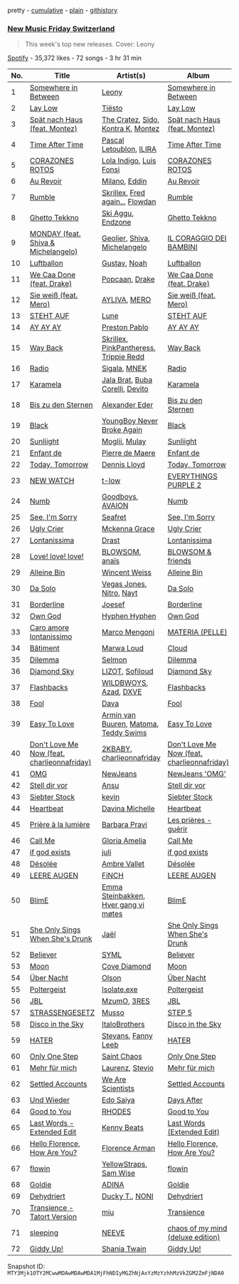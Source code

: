 pretty - [cumulative](/playlists/cumulative/37i9dQZF1DX3crNbt46mRU.md) - [plain](/playlists/plain/37i9dQZF1DX3crNbt46mRU) - [githistory](https://github.githistory.xyz/mackorone/spotify-playlist-archive/blob/main/playlists/plain/37i9dQZF1DX3crNbt46mRU)

### [New Music Friday Switzerland](https://open.spotify.com/playlist/37i9dQZF1DX3crNbt46mRU)

> This week's top new releases\. Cover: Leony

[Spotify](https://open.spotify.com/user/spotify) - 35,372 likes - 72 songs - 3 hr 31 min

| No. | Title | Artist(s) | Album | Length |
|---|---|---|---|---|
| 1 | [Somewhere in Between](https://open.spotify.com/track/28Md4QAt1UceyovDOLe1GG) | [Leony](https://open.spotify.com/artist/2NpPlwwDVYR5dIj0F31EcC) | [Somewhere in Between](https://open.spotify.com/album/1Dxfq2WMWe48f7YSO5DzSp) | 2:36 |
| 2 | [Lay Low](https://open.spotify.com/track/0zKbDrEXKpnExhGQRe9dxt) | [Tiësto](https://open.spotify.com/artist/2o5jDhtHVPhrJdv3cEQ99Z) | [Lay Low](https://open.spotify.com/album/0EYKSXXTsON8ZA95BuCoXn) | 2:33 |
| 3 | [Spät nach Haus \(feat\. Montez\)](https://open.spotify.com/track/7lkYdyKCN44Lc5saKwIGhP) | [The Cratez](https://open.spotify.com/artist/3pVfscwg2QxhdHtk966inb), [Sido](https://open.spotify.com/artist/4Yttlv9ndGjCDCVLqM7ACq), [Kontra K](https://open.spotify.com/artist/4lDiJcOJ2GLCK6p9q5BgfK), [Montez](https://open.spotify.com/artist/5ZY4M2aGiTaZQEP6HfqeJc) | [Spät nach Haus \(feat\. Montez\)](https://open.spotify.com/album/0nZAAJ1Ww4VpBjxk88gCXc) | 2:30 |
| 4 | [Time After Time](https://open.spotify.com/track/0W98yebOu4MC2ULhurYbAZ) | [Pascal Letoublon](https://open.spotify.com/artist/0oXTS2yHUnuji1R7kc9J9a), [ILIRA](https://open.spotify.com/artist/6mzs66iVW15C5iLt0JLt41) | [Time After Time](https://open.spotify.com/album/2xl4YF1t2nMHIooLxeipdx) | 2:52 |
| 5 | [CORAZONES ROTOS](https://open.spotify.com/track/7r5QwyDzxyikU1Kbkfz6FM) | [Lola Indigo](https://open.spotify.com/artist/3bvfu2KAve4lPHrhEFDZna), [Luis Fonsi](https://open.spotify.com/artist/4V8Sr092TqfHkfAA5fXXqG) | [CORAZONES ROTOS](https://open.spotify.com/album/28V2AlGwC1tF5Ph9f5WGy4) | 3:50 |
| 6 | [Au Revoir](https://open.spotify.com/track/4HkRGYJYn1Y99uXpqTyOI6) | [Milano](https://open.spotify.com/artist/4Jd9XCHzRXTB7ZPPVzJoUm), [Eddin](https://open.spotify.com/artist/2Diqn1jFkehRd9MVDGKGdq) | [Au Revoir](https://open.spotify.com/album/3PE0mVKw3fqzBxS1mZBI9Z) | 2:29 |
| 7 | [Rumble](https://open.spotify.com/track/1GfBLbAhZUWdseuDqhocmn) | [Skrillex](https://open.spotify.com/artist/5he5w2lnU9x7JFhnwcekXX), [Fred again..](https://open.spotify.com/artist/4oLeXFyACqeem2VImYeBFe), [Flowdan](https://open.spotify.com/artist/07CimrZi5vs9iEao47TNQ4) | [Rumble](https://open.spotify.com/album/6YVJQPJNzHbqgBblpMSPUi) | 2:26 |
| 8 | [Ghetto Tekkno](https://open.spotify.com/track/2q7srMvO0mexRQuP1DBMfM) | [Ski Aggu](https://open.spotify.com/artist/6CP5wWvO8oIxedESJNCN4H), [Endzone](https://open.spotify.com/artist/7uK2QScoOUkqq8tvtvBIL7) | [Ghetto Tekkno](https://open.spotify.com/album/1naNqEEXEchqpQu2PKqmmq) | 1:52 |
| 9 | [MONDAY \(feat\. Shiva & Michelangelo\)](https://open.spotify.com/track/3gMPES6pOosBWxkXAakOxq) | [Geolier](https://open.spotify.com/artist/27LlKWxS3KXW7RRAxN5S8s), [Shiva](https://open.spotify.com/artist/2K5nCggbhSZ00YCYP5qkZS), [Michelangelo](https://open.spotify.com/artist/1K7IC4qha4KEXySo6yZmnH) | [IL CORAGGIO DEI BAMBINI](https://open.spotify.com/album/5FAlSQMZ4j8pPa4sp0ZB4K) | 2:45 |
| 10 | [Luftballon](https://open.spotify.com/track/5w1KF2w0e8W1EEHsCJYYCf) | [Gustav](https://open.spotify.com/artist/2WmxTCUVOyGsqn4GA7VxuC), [Noah](https://open.spotify.com/artist/4lR4w01uPOblBqpIAzuCzL) | [Luftballon](https://open.spotify.com/album/1kofnvzxmIRyNCqWVA5Kkh) | 2:52 |
| 11 | [We Caa Done \(feat\. Drake\)](https://open.spotify.com/track/6rb3wFQ66EWR7DcPG0oEE1) | [Popcaan](https://open.spotify.com/artist/62DmErcU7dqZbJaDqwsqzR), [Drake](https://open.spotify.com/artist/3TVXtAsR1Inumwj472S9r4) | [We Caa Done \(feat\. Drake\)](https://open.spotify.com/album/4yJNcgX3otzDbMMyrdJBN5) | 4:05 |
| 12 | [Sie weiß \(feat\. Mero\)](https://open.spotify.com/track/7DyDjhZMEIK5Ied4juTCyc) | [AYLIVA](https://open.spotify.com/artist/2rEVnwCPBeGkWMv425KoG1), [MERO](https://open.spotify.com/artist/5wyWp867LWGjFmYZXVSFnZ) | [Sie weiß \(feat\. Mero\)](https://open.spotify.com/album/3ixrTwmXyX8EByoYXCEhpX) | 2:31 |
| 13 | [STEHT AUF](https://open.spotify.com/track/5B9T4SvYOwqO5z7DOKWTlv) | [Lune](https://open.spotify.com/artist/3pMYJHAY5ErzmJQVWb8VX6) | [STEHT AUF](https://open.spotify.com/album/132iuD4lmA1j6J8YGjhEom) | 2:46 |
| 14 | [AY AY AY](https://open.spotify.com/track/4sqIbiX3BwlYU2rT4Vuc8K) | [Preston Pablo](https://open.spotify.com/artist/5TvdGhdmRObqOkU6eGfXb5) | [AY AY AY](https://open.spotify.com/album/0w4CVUIq7lxJ5jXaTEELQ6) | 2:20 |
| 15 | [Way Back](https://open.spotify.com/track/2mobDDzkskezluhIzhM7Sg) | [Skrillex](https://open.spotify.com/artist/5he5w2lnU9x7JFhnwcekXX), [PinkPantheress](https://open.spotify.com/artist/78rUTD7y6Cy67W1RVzYs7t), [Trippie Redd](https://open.spotify.com/artist/6Xgp2XMz1fhVYe7i6yNAax) | [Way Back](https://open.spotify.com/album/01VCnhIMf2hE6FePTapW54) | 1:59 |
| 16 | [Radio](https://open.spotify.com/track/3FN3jsZTdt5sU6NRcIgUKK) | [Sigala](https://open.spotify.com/artist/1IueXOQyABrMOprrzwQJWN), [MNEK](https://open.spotify.com/artist/7uMh23xWiuR7zsNkuNcm2G) | [Radio](https://open.spotify.com/album/7udcz2WCVMk58UsJ7cPXH9) | 3:15 |
| 17 | [Karamela](https://open.spotify.com/track/5OzB1aRQqUFg0l7ccgRaSs) | [Jala Brat](https://open.spotify.com/artist/6C1X5Uh3DPIkC2gaVq00BL), [Buba Corelli](https://open.spotify.com/artist/3ekwV8Mt8DgZvmuK2futxG), [Devito](https://open.spotify.com/artist/0JQ4vokBBqHxHzRb36fSWN) | [Karamela](https://open.spotify.com/album/6uKavtqrGk6qUIH1aSxoZx) | 2:00 |
| 18 | [Bis zu den Sternen](https://open.spotify.com/track/2Xkl5dVEciUtfP1ST9MvBX) | [Alexander Eder](https://open.spotify.com/artist/4AlPM4fME9Zlju99rXyaQE) | [Bis zu den Sternen](https://open.spotify.com/album/4iqirwc3QQwfypnHJcTplV) | 2:32 |
| 19 | [Black](https://open.spotify.com/track/6lyhMxltOaZrzRxRmmc3lU) | [YoungBoy Never Broke Again](https://open.spotify.com/artist/7wlFDEWiM5OoIAt8RSli8b) | [Black](https://open.spotify.com/album/3Qtj7PJlxPZsdWLqIW1I8d) | 2:08 |
| 20 | [Sunliight](https://open.spotify.com/track/5jcih933VV9IAx2EbadFXQ) | [Moglii](https://open.spotify.com/artist/0lIIsJafIVVi3ruN2vFzpS), [Mulay](https://open.spotify.com/artist/6hxUwSTKTLQoKGmKHLle54) | [Sunliight](https://open.spotify.com/album/3iLQyDZQsLcERtVxrNstVJ) | 3:10 |
| 21 | [Enfant de](https://open.spotify.com/track/6z8hRlJeWY33LvjpOQxIkr) | [Pierre de Maere](https://open.spotify.com/artist/13mm5rU1jvWfWG6uQ46ypd) | [Enfant de](https://open.spotify.com/album/0jgDWVC9Wp7XaAd0Zxm9oR) | 2:54 |
| 22 | [Today, Tomorrow](https://open.spotify.com/track/0CuttOovOubFtd4SASo2jq) | [Dennis Lloyd](https://open.spotify.com/artist/3EOEK57CV77D4ovYVcmiyt) | [Today, Tomorrow](https://open.spotify.com/album/2MP5fUieFTtmMBpqKfy88o) | 2:56 |
| 23 | [NEW WATCH](https://open.spotify.com/track/3HihOJceOThzpsbAFCLq9p) | [t\-low](https://open.spotify.com/artist/3tQzzidoPfVifoURnDfgmD) | [EVERYTHINGS PURPLE 2](https://open.spotify.com/album/47a4kY8Uay7LAxtBwAIRFc) | 2:54 |
| 24 | [Numb](https://open.spotify.com/track/7rF8qrVzCGu9gVHO1Q9RdJ) | [Goodboys](https://open.spotify.com/artist/2nm38smINjms1LtczR0Cei), [AVAION](https://open.spotify.com/artist/5oJvmyeWzyeahRtjup3Oys) | [Numb](https://open.spotify.com/album/2reFtZBLjA2S5mO0mgFhv8) | 2:59 |
| 25 | [See, I'm Sorry](https://open.spotify.com/track/5lnlFi4cQ2klADNUAXYXdl) | [Seafret](https://open.spotify.com/artist/4Ly0KABsxlx4fNj63zJTrF) | [See, I'm Sorry](https://open.spotify.com/album/5Q6mUe7IdvCTOXzRQ1uPM9) | 3:34 |
| 26 | [Ugly Crier](https://open.spotify.com/track/6duh2S2a8bVSzoFXJoJUFR) | [Mckenna Grace](https://open.spotify.com/artist/1ZjXhESKpjsv31L7ykuJBE) | [Ugly Crier](https://open.spotify.com/album/1gI5fU6JlZXE0umN1sBOtn) | 2:32 |
| 27 | [Lontanissima](https://open.spotify.com/track/1UK0huQJqSClTqUDRtuGYk) | [Drast](https://open.spotify.com/artist/4e250LmaRPGcp0rbUbJtJm) | [Lontanissima](https://open.spotify.com/album/12K7tP3Bbhgy4VnMOUGgAq) | 2:56 |
| 28 | [Love! love! love!](https://open.spotify.com/track/0VUrBTBFYX8tkGUbWJ5wkD) | [BLOWSOM](https://open.spotify.com/artist/7GG8nWQhwrbobKgJKTaUjI), [anaïs](https://open.spotify.com/artist/5uT4SmzhWTYv1iia2BFnVQ) | [BLOWSOM & friends](https://open.spotify.com/album/3ixRxq63i9d7drvJJf8UGs) | 3:22 |
| 29 | [Alleine Bin](https://open.spotify.com/track/7kxcOIq2D2B7MG8hWtyNXQ) | [Wincent Weiss](https://open.spotify.com/artist/12xme1fwd3iGEW7rF9b6tp) | [Alleine Bin](https://open.spotify.com/album/7tX9lEa39fXJTLOtY7lVOl) | 2:51 |
| 30 | [Da Solo](https://open.spotify.com/track/7FvU0v2HZGnW4Mf4YNCgI3) | [Vegas Jones](https://open.spotify.com/artist/4b3MWJACM6T1QwGKoFe7pp), [Nitro](https://open.spotify.com/artist/6jQZzWW3JlEtcRDSzFVKSP), [Nayt](https://open.spotify.com/artist/7tmTvmqgTBcX88ZrSHByrD) | [Da Solo](https://open.spotify.com/album/3TNK4YfObvW4VpTdJRCpkV) | 3:30 |
| 31 | [Borderline](https://open.spotify.com/track/54SmecWdCNXBjAXBuVrSV6) | [Joesef](https://open.spotify.com/artist/28EyduqESEOVMO6vglvaUZ) | [Borderline](https://open.spotify.com/album/2vFRIrn95QJ37C8E31aAcz) | 3:34 |
| 32 | [Own God](https://open.spotify.com/track/1daQPOJKlGdGzSVYRVrXte) | [Hyphen Hyphen](https://open.spotify.com/artist/5KQuLhckFhcox1K9UCgLuV) | [Own God](https://open.spotify.com/album/61ZtrzU9Jk7LnItAQW0HDl) | 3:20 |
| 33 | [Caro amore lontanissimo](https://open.spotify.com/track/2a0PBds4yPuKjO6BDv4He8) | [Marco Mengoni](https://open.spotify.com/artist/3xGlLcG9CUrs5MvFkSLOS5) | [MATERIA \(PELLE\)](https://open.spotify.com/album/1pSQb52etjAs8zulyJYYrw) | 4:26 |
| 34 | [Bâtiment](https://open.spotify.com/track/7HxYJbClLyojdDkMPLBghR) | [Marwa Loud](https://open.spotify.com/artist/46wEUZyujVrFSrdCnTKQmV) | [Cloud](https://open.spotify.com/album/217M10Fi7Xd6PtIYx5cU1Q) | 3:03 |
| 35 | [Dilemma](https://open.spotify.com/track/2gzIBLyvnC0EFsIhZja8S1) | [Selmon](https://open.spotify.com/artist/0hKUUP3J5Dc69cQur3U2nV) | [Dilemma](https://open.spotify.com/album/4ZHkjQS6kLmQKwa6cdP2gK) | 2:14 |
| 36 | [Diamond Sky](https://open.spotify.com/track/4RGTwTk5Vd5uzDshtlYwW7) | [LIZOT](https://open.spotify.com/artist/12A83CWwFiyXy90ScLWPIe), [Sofiloud](https://open.spotify.com/artist/6pGgP4CDlYMumihpD3CAwm) | [Diamond Sky](https://open.spotify.com/album/7v6VMKg4Q3L3jbHGqjt0KK) | 2:23 |
| 37 | [Flashbacks](https://open.spotify.com/track/5tqMqakILBlR5hGkvTvoxR) | [WILDBWOYS](https://open.spotify.com/artist/44yXVrsMTsKGUBHZsYFZNq), [Azad](https://open.spotify.com/artist/7LQLsKs1Qulq0BxYdhRnBU), [DXVE](https://open.spotify.com/artist/5WaWH4bt6sGHjuQaFYQAWJ) | [Flashbacks](https://open.spotify.com/album/2WYqJGvjW0oWUJ79PbsjtB) | 2:05 |
| 38 | [Fool](https://open.spotify.com/track/5QgGskSF5QeTPl99cg9KFz) | [Dava](https://open.spotify.com/artist/2fyrK060Qol9hgj9vNITPu) | [Fool](https://open.spotify.com/album/3qVqJaNTwXt7wKfoiodAif) | 2:34 |
| 39 | [Easy To Love](https://open.spotify.com/track/36fFojPImg5YSuktc7ph3j) | [Armin van Buuren](https://open.spotify.com/artist/0SfsnGyD8FpIN4U4WCkBZ5), [Matoma](https://open.spotify.com/artist/4YXycRbyyAE0wozTk7QMEq), [Teddy Swims](https://open.spotify.com/artist/33qOK5uJ8AR2xuQQAhHump) | [Easy To Love](https://open.spotify.com/album/5yFZxRJaW7Vrc7lV8cXl7s) | 2:31 |
| 40 | [Don't Love Me Now \(feat\. charlieonnafriday\)](https://open.spotify.com/track/1uWHol8i8GaYEDFq2MsH1p) | [2KBABY](https://open.spotify.com/artist/4mkjpWbFO45SyaHiM9GOVE), [charlieonnafriday](https://open.spotify.com/artist/1hmTCch4tWOJmdqkf8nSRA) | [Don't Love Me Now \(feat\. charlieonnafriday\)](https://open.spotify.com/album/0pXAMS6EMJqb8mKIvQhxKd) | 2:02 |
| 41 | [OMG](https://open.spotify.com/track/65FftemJ1DbbZ45DUfHJXE) | [NewJeans](https://open.spotify.com/artist/6HvZYsbFfjnjFrWF950C9d) | [NewJeans 'OMG'](https://open.spotify.com/album/45ozep8uHHnj5CCittuyXj) | 3:32 |
| 42 | [Stell dir vor](https://open.spotify.com/track/7G2e6MjT6zp1eq7UU7nC8L) | [Ansu](https://open.spotify.com/artist/62TYO8MQIPGNVne59x3AqS) | [Stell dir vor](https://open.spotify.com/album/6OPTVgAtWcfZYlMT409vsp) | 1:49 |
| 43 | [Siebter Stock](https://open.spotify.com/track/2xu3onUQ6gVEew67vrg9wK) | [kevin](https://open.spotify.com/artist/3AnRJXttxRO7191Fxwkaxz) | [Siebter Stock](https://open.spotify.com/album/6YBnuieH84eqIIAsGZVOa1) | 3:02 |
| 44 | [Heartbeat](https://open.spotify.com/track/4QlRUzRXS4fCyrlVBLXg8r) | [Davina Michelle](https://open.spotify.com/artist/6OG9fZ1LKXyL0hShRmmnq1) | [Heartbeat](https://open.spotify.com/album/6BK9a0A1iFK11y9FvFDTvl) | 3:18 |
| 45 | [Prière à la lumière](https://open.spotify.com/track/2fTZuAtwUhlQEB3zAvkykL) | [Barbara Pravi](https://open.spotify.com/artist/3L4wiBOSDLkJ18OISXZDA8) | [Les prières \- guérir](https://open.spotify.com/album/3xWFIW7ROsdBjOBzCe4X5X) | 3:56 |
| 46 | [Call Me](https://open.spotify.com/track/3QuuA6BDnTpXclzmSHo8nL) | [Gloria Amelia](https://open.spotify.com/artist/5gMKfeiCXcEjRQn6cfQnxD) | [Call Me](https://open.spotify.com/album/2gbWyo1YKC0XVXHDU4zyPu) | 2:43 |
| 47 | [if god exists](https://open.spotify.com/track/67a92RebKQYDT1nWX83m3X) | [juli](https://open.spotify.com/artist/5487GXfTBjjtBLxVEC9BbV) | [if god exists](https://open.spotify.com/album/6U6WGGmyaVqAiT5JfFEi9u) | 2:25 |
| 48 | [Désolée](https://open.spotify.com/track/5Fh6e9j4GMVZsVjau05WvW) | [Ambre Vallet](https://open.spotify.com/artist/3XG0Fsu7FMHXU7ZWlg5NRF) | [Désolée](https://open.spotify.com/album/14rQsCcgIcJ7YjxSk5RZ7u) | 3:00 |
| 49 | [LEERE AUGEN](https://open.spotify.com/track/7qqZZt1ey8D2OBRkccCakO) | [FiNCH](https://open.spotify.com/artist/1ZyqnbV7Brg5LgyS4EZCUD) | [LEERE AUGEN](https://open.spotify.com/album/6ik1OcdVYKnuJjGWciH8Gw) | 2:58 |
| 50 | [BlimE](https://open.spotify.com/track/1qxsnAxrgjvPRMcGbsYTgW) | [Emma Steinbakken](https://open.spotify.com/artist/3GIadM69XShFZNB3gP67Td), [Hver gang vi møtes](https://open.spotify.com/artist/24Lqq3mnesl7IljSVFEBEO) | [BlimE](https://open.spotify.com/album/30lEqkTPTQLcwFh5bfkJd6) | 2:57 |
| 51 | [She Only Sings When She's Drunk](https://open.spotify.com/track/3bIj3T9gBsKcG687QcDedS) | [Jaël](https://open.spotify.com/artist/0z0YozcOIqw3EDJnU2NgOe) | [She Only Sings When She's Drunk](https://open.spotify.com/album/6B22VXu4AczUs1Ix3p42vN) | 4:27 |
| 52 | [Believer](https://open.spotify.com/track/4QthYp34wrGAPQEvbz9QNS) | [SYML](https://open.spotify.com/artist/6AyATGg7mDgBlZ4N5uNog0) | [Believer](https://open.spotify.com/album/0h77eG0HVYZ2ki4T9qIHou) | 4:23 |
| 53 | [Moon](https://open.spotify.com/track/22RhgnzLFHIF464EPyuGrw) | [Cove Diamond](https://open.spotify.com/artist/2BElGCSX2adO5TEMe07ESf) | [Moon](https://open.spotify.com/album/7rNzg6y7JL7lxCrRs43Xk9) | 3:04 |
| 54 | [Über Nacht](https://open.spotify.com/track/3HSAVeO0W3UJaHlmtHMLYN) | [Olson](https://open.spotify.com/artist/3JtuxOs4xRaE4r0S50WcSI) | [Über Nacht](https://open.spotify.com/album/5K9xADOi8t6PUaOcU7b37R) | 2:46 |
| 55 | [Poltergeist](https://open.spotify.com/track/68CQySa6pXdkVTmH1nio7D) | [Isolate.exe](https://open.spotify.com/artist/6awzrpxHXHtibHWUv86jVI) | [Poltergeist](https://open.spotify.com/album/25y2eF6i5f9yMtGjXdxmzj) | 3:08 |
| 56 | [JBL](https://open.spotify.com/track/2ei82gcX3KuOWuqaTaqOhb) | [MzumO](https://open.spotify.com/artist/71Y5BVR2HPFrz2wBttFtvu), [3RES](https://open.spotify.com/artist/1EAywD99KfRI6uscuYGPAQ) | [JBL](https://open.spotify.com/album/3Cut48bRxV1bg5mgLnye1O) | 3:21 |
| 57 | [STRASSENGESETZ](https://open.spotify.com/track/2GNw0lxtQCN5WTQ0COjcmC) | [Musso](https://open.spotify.com/artist/2FyxcdLSH7XqsfJE6Iu0tJ) | [STEP 5](https://open.spotify.com/album/1mKwGjM6JPDTrlHtywSVbQ) | 2:10 |
| 58 | [Disco in the Sky](https://open.spotify.com/track/7Le70JiyWgR9sVNhHPjEN5) | [ItaloBrothers](https://open.spotify.com/artist/5nkYRuiIHg2xXHFC8bfosJ) | [Disco in the Sky](https://open.spotify.com/album/5VW6dvBN0aX8ZU9DNSE3LK) | 2:30 |
| 59 | [HATER](https://open.spotify.com/track/0Rl8HIKoK8SVlKEG0o8dAk) | [Stevans](https://open.spotify.com/artist/2Svj1vIED1AA2ZuHbe3aeX), [Fanny Leeb](https://open.spotify.com/artist/30dASh3mTA4sks8jyEeZoq) | [HATER](https://open.spotify.com/album/7gnlWtA81cxWGEdeRaKyFL) | 3:31 |
| 60 | [Only One Step](https://open.spotify.com/track/39BDYcqHkYN16G237UD6WF) | [Saint Chaos](https://open.spotify.com/artist/6OE6isNAneV3vtdxKih5fg) | [Only One Step](https://open.spotify.com/album/6EdtXXoIdur2N8Ztn3YKND) | 2:42 |
| 61 | [Mehr für mich](https://open.spotify.com/track/41XjPG2XMRZbf88vA4E6F7) | [Laurenz](https://open.spotify.com/artist/2SxLNXXcBhIYkH8EkSfJm5), [Stevio](https://open.spotify.com/artist/3RN5xNByg87vUHz3D692lM) | [Mehr für mich](https://open.spotify.com/album/1srHm13AUN2BPPDgV0IgZT) | 2:21 |
| 62 | [Settled Accounts](https://open.spotify.com/track/00yPQxPinyr2Ofvuvu2jXs) | [We Are Scientists](https://open.spotify.com/artist/35YNL4wwv11ZkmeWWL51y7) | [Settled Accounts](https://open.spotify.com/album/40vmturVgi5PpqT5O0Ultv) | 3:41 |
| 63 | [Und Wieder](https://open.spotify.com/track/3F8cwy3d4cvhuW3dII54br) | [Edo Saiya](https://open.spotify.com/artist/0PVPI2jOWDJtWpOxrXnT6F) | [Days After](https://open.spotify.com/album/4hU6rSfAhTcXrnNIo0GFCR) | 2:00 |
| 64 | [Good to You](https://open.spotify.com/track/53qqPV5HAqX31Nj9Mr1qNe) | [RHODES](https://open.spotify.com/artist/07FfkbljNIdl45Ijlh1aXS) | [Good to You](https://open.spotify.com/album/5f43PoVkqQjAXWIU14Djux) | 3:45 |
| 65 | [Last Words \- Extended Edit](https://open.spotify.com/track/2088esDCuzCzbCpjaFKriO) | [Kenny Beats](https://open.spotify.com/artist/1rHOtdmGNr5vcYNw5v7QGC) | [Last Words \(Extended Edit\)](https://open.spotify.com/album/4CaOaq3dNi7N0S6oZ7JbSW) | 2:04 |
| 66 | [Hello Florence, How Are You?](https://open.spotify.com/track/0WII8HWOY0oYYpVNscWPDo) | [Florence Arman](https://open.spotify.com/artist/2OTqocUdUt52tEuCd1sJ15) | [Hello Florence, How Are You?](https://open.spotify.com/album/3GVON6N4X0E395w9Ai1cbc) | 4:15 |
| 67 | [flowin](https://open.spotify.com/track/0jLy6TsVB5BXETcIt143dy) | [YellowStraps](https://open.spotify.com/artist/772hWD0N94gYjnVhrqE7lx), [Sam Wise](https://open.spotify.com/artist/4CCjWYtowoZyWAl03Iih5P) | [flowin](https://open.spotify.com/album/40I1ZFROFIEm8RdKfnQna1) | 3:12 |
| 68 | [Goldie](https://open.spotify.com/track/7JVQPmfDPewmopecL4zdSB) | [ADINA](https://open.spotify.com/artist/7vTbiP6c44jIgnQTDfpc4Y) | [Goldie](https://open.spotify.com/album/7CkRyV9rbQniBkhMUe3Jgs) | 2:06 |
| 69 | [Dehydriert](https://open.spotify.com/track/3yhUlZhAtpZaDCMRAs6o7E) | [Ducky T.](https://open.spotify.com/artist/7KJl09yTcrdozkPujCvBxC), [NONI](https://open.spotify.com/artist/224ViDqdVyhQAga2BystL6) | [Dehydriert](https://open.spotify.com/album/6pufZ7riNQKe2uScphmKeI) | 3:22 |
| 70 | [Transience \- Tatort Version](https://open.spotify.com/track/5dtv71bIyU4QDQnVIb4PAY) | [miu](https://open.spotify.com/artist/7t0guqO9rqAJgJa4IUdDxS) | [Transience](https://open.spotify.com/album/108rIDxA9fJW5aGOoYN5YB) | 3:31 |
| 71 | [sleeping](https://open.spotify.com/track/434ctJVa6kGbXNQRO7wOsW) | [NEEVE](https://open.spotify.com/artist/6Ais7UkieGvrmSxQ8eAull) | [chaos of my mind \(deluxe edition\)](https://open.spotify.com/album/7zOD7hDhSdEiCT0vxgaTLK) | 3:44 |
| 72 | [Giddy Up!](https://open.spotify.com/track/4NdJlsPyvXz15LySCNoL2W) | [Shania Twain](https://open.spotify.com/artist/5e4Dhzv426EvQe3aDb64jL) | [Giddy Up!](https://open.spotify.com/album/55ur1fpimHIf1A63SP2Xwy) | 2:42 |

Snapshot ID: `MTY3Mjk1OTY2MCwwMDAwMDAwMDA1MjFhNDIyMGZhNjAxYzMzYzhhMzVkZGM2ZmFjNDA0`
